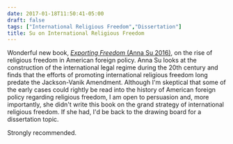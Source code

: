 ```yaml
---
date: 2017-01-18T11:50:41-05:00
draft: false
tags: ["International Religious Freedom","Dissertation"]
title: Su on International Religious Freedom
---
```


Wonderful new book, [*Exporting Freedom* (Anna Su 2016)](http://www.hup.harvard.edu/catalog.php?isbn=9780674286023), on the rise of religious freedom in American foreign policy. Anna Su looks at the construction of the international legal regime during the 20th century and finds that the efforts of promoting international religious freedom long predate the Jackson-Vanik Amendment. Although I'm skeptical that some of the early cases could rightly be read into the history of American foreign policy regarding religious freedom, I am open to persuasion and, more importantly, she didn't write this book on the grand strategy of international religious freedom. If she had, I'd be back to the drawing board for a dissertation topic.

Strongly recommended.
